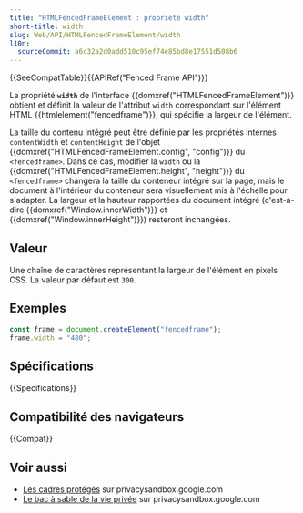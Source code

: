 ```yaml
---
title: "HTMLFencedFrameElement : propriété width"
short-title: width
slug: Web/API/HTMLFencedFrameElement/width
l10n:
  sourceCommit: a6c32a2d0add510c95ef74e85bd8e17551d508b6
---
```


{{SeeCompatTable}}{{APIRef("Fenced Frame API")}}

La propriété **`width`** de l'interface {{domxref("HTMLFencedFrameElement")}} obtient et définit la valeur de l'attribut `width` correspondant sur l'élément HTML {{htmlelement("fencedframe")}}, qui spécifie la largeur de l'élément.

La taille du contenu intégré peut être définie par les propriétés internes `contentWidth` et `contentHeight` de l'objet {{domxref("HTMLFencedFrameElement.config", "config")}} du `<fencedframe>`. Dans ce cas, modifier la `width` ou la {{domxref("HTMLFencedFrameElement.height", "height")}} du `<fencedframe>` changera la taille du conteneur intégré sur la page, mais le document à l'intérieur du conteneur sera visuellement mis à l'échelle pour s'adapter. La largeur et la hauteur rapportées du document intégré (c'est-à-dire {{domxref("Window.innerWidth")}} et {{domxref("Window.innerHeight")}}) resteront inchangées.

## Valeur

Une chaîne de caractères représentant la largeur de l'élément en pixels CSS. La valeur par défaut est `300`.

## Exemples

```js
const frame = document.createElement("fencedframe");
frame.width = "480";
```

## Spécifications

{{Specifications}}

## Compatibilité des navigateurs

{{Compat}}

## Voir aussi

- [Les cadres protégés](https://privacysandbox.google.com/private-advertising/fenced-frame?hl=fr) sur privacysandbox.google.com
- [Le bac à sable de la vie privée](https://privacysandbox.google.com/?hl=fr) sur privacysandbox.google.com
